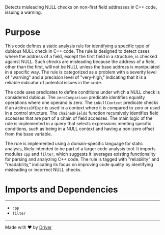 <!--------------------------------------------------------------------------------->
<!-- IMPORTANT: This file is auto-generated by Driver (https://driver.ai). -------->
<!-- Manual edits may be overwritten on future commits. --------------------------->
<!--------------------------------------------------------------------------------->

Detects misleading NULL checks on non-first field addresses in C++ code, issuing a warning.

# Purpose
This code defines a static analysis rule for identifying a specific type of dubious NULL check in C++ code. The rule is designed to detect cases where the address of a field, except the first field in a structure, is checked against NULL. Such checks are misleading because the address of a field, other than the first, will not be NULL unless the base address is manipulated in a specific way. The rule is categorized as a problem with a severity level of "warning" and a precision level of "very-high," indicating that it is a reliable indicator of potential issues in the code.

The code uses predicates to define conditions under which a NULL check is considered dubious. The `zeroComparison` predicate identifies equality operations where one operand is zero. The `inNullContext` predicate checks if an `AddressOfExpr` is used in a context where it is compared to zero or used in a control structure. The `chainedFields` function recursively identifies field accesses that are part of a chain of field accesses. The main logic of the rule is implemented in a query that selects expressions meeting specific conditions, such as being in a NULL context and having a non-zero offset from the base variable.

The rule is implemented using a domain-specific language for static analysis, likely intended to be part of a larger code analysis tool. It imports modules `cpp` and `filter`, which suggests it leverages existing functionality for parsing and analyzing C++ code. The rule is tagged with "reliability" and "readability," indicating its focus on improving code quality by identifying misleading or incorrect NULL checks.
# Imports and Dependencies

---
- `cpp`
- `filter`



---
Made with ❤️ by [Driver](https://www.driver.ai/)